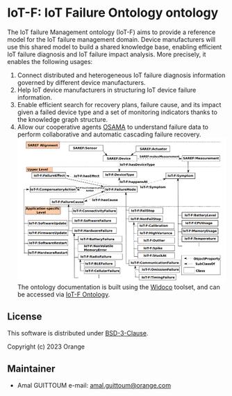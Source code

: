 
# IoT-F: IoT Failure Ontology ontology
The IoT failure Management ontology (IoT-F) aims to provide a reference model for the IoT failure management domain. Device manufacturers will use this shared model to build a shared knowledge base, enabling efficient IoT failure diagnosis and IoT failure impact analysis. More precisely, it enables the following usages:
 1. Connect distributed and heterogeneous IoT failure diagnosis information governed by different device manufacturers.
 2. Help IoT device manufacturers in structuring IoT device failure information.
 3. Enable efficient search for recovery plans, failure cause, and its impact given a failed device type and a set of monitoring indicators thanks to the knowledge graph structure.  
 4. Allow our cooperative agents [OSAMA](https://github.com/Orange-OpenSource/collaborativeDM-OSAMA-agent) to understand failure data to perform collaborative and automatic cascading failure recovery.
![alt text](https://github.com/Orange-OpenSource/collaborativeDM-IoTF-ontology-documentation/blob/master/iotf.png?raw=true)
The ontology documentation is built using the [Widoco](https://github.com/dgarijo/Widoco) toolset, and can be accessed via [IoT-F Ontology](https://iotfontology.github.io/).

## License
 
 This software is distributed under [BSD-3-Clause](LICENSE). 

Copyright (c) 2023 Orange


## Maintainer
 
 * Amal GUITTOUM e-mail: amal.guittoum@orange.com
